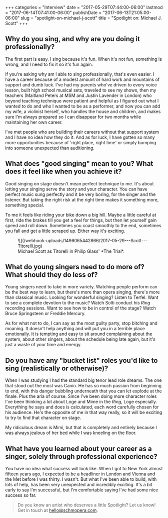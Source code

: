 +++
categories = "Interview"
date = "2017-05-29T07:44:00-06:00"
lastmod = "2017-06-14T07:41:00-06:00"
publishDate = "2017-06-13T21:05:00-06:00"
slug = "spotlight-on-michael-j-scott"
title = "Spotlight on: Michael J. Scott"
+++

## Why do you sing, and why are you doing it professionally?

The first part is easy. I sing because it's fun. When it's not fun, something is wrong, and I need to fix it so it's fun again. 

If you're asking why am I able to sing professionally, that's even easier. I have a career because of a modest amount of hard work and mountains of support and dumb luck. I've had my parents who've driven to every voice lesson, built high school musical sets, traveled to see my shows, then my teachers (Maitland Peters at MSM and Justin Lavender in London) who beyond teaching technique were patient and helpful as I figured out what I wanted to do and who I wanted to be as a performer, and now you can add my wife, a violinist herself, who handles the house and children, and makes sure I'm always prepared so I can disappear for two months while maintaining her own career. 

I've met people who are building their careers without that support system and I have no idea how they do it. And as for luck, I have gotten so many more opportunities because of 'right place, right time' or simply bumping into someone unexpected than auditioning. 

## What does "good singing" mean to you? What does it feel like when you achieve it?

Good singing on stage doesn't mean perfect technique to me. It's about letting your singing serve the story and your character. You can have perfect music sung perfectly and it be very boring, for the singer and the listener. But taking the right risk at the right time makes it something more, something special. 

To me it feels like riding your bike down a big hill. Maybe a little careful at first, ride the brakes till you get a feel for things, but then let yourself gain speed and roll down. Sometimes you coast smoothly to the end, sometimes you fall and get a little scraped up. Either way it's exciting. 

<figure data-type="image">
![](/webhook-uploads/1496065442866/2017-05-29---Scott---Titorelli.jpg)
<figcaption>Michael Scott as Titorelli in Philip Glass' *The Trial*.</figcaption>
</figure>

## What do young singers need to do more of? What should they do less of?

Young singers need to take in more variety. Watching people perform can be the best way to learn, but there's more than opera singing, there's more than classical music. Looking for wonderful singing? Listen to Terfel. Want to see a complete devotion to the music? Watch Solti conduct his *Ring* recording sessions. Want to see how to be in control of the stage? Watch Bruce Springsteen or Freddie Mercury. 

As for what not to do, I can say as the most guilty party, stop bitching and moaning. It doesn't help anything and will put you in a terrible place emotionally. It is tempting and easy to sit around complaining about the system, about other singers, about the schedule being late again, but it's just a waste of your time and energy. 

## Do you have any "bucket list" roles you'd like to sing (realistically or otherwise)?

When I was studying I had the standard big tenor lead role dreams. The one that stood out the most was Canio. He has so much passion from beginning to end, with this danger bubbling underneath that you can let explode at the finale. Plus the aria of course. Since I've been doing more character roles I've been thinking a lot about Loge and Mime in the *Ring*, Loge especially. Everything he says and does is calculated, each word carefully chosen for his audience. He's the opposite of me in that way really, so it will be exciting to try to find that character on stage.

My ridiculous dream is Mimì, but that is completely and entirely because I was always jealous of her bed while I was kneeling on the floor. 

## What have you learned about your career as a singer, solely through professional experience?

You have no idea what success will look like. When I got to New York almost fifteen years ago, I expected to be a headliner in London and Vienna and the Met before I was thirty. I wasn't. But what I've been able to build, with lots of help, has been very unexpected and incredibly exciting. It's a bit early to say I'm successful, but I'm comfortable saying I've had some nice success so far. 

>Do you know an artist who deserves a little Spotlight? Let us know! Get in touch at [hello@schmopera.com](mailto:hello@schmopera.com).
